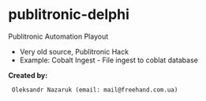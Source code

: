 # publitronic-delphi
Publitronic Automation Playout

* Very old source, Publitronic Hack<br>
* Example: Cobalt Ingest - File ingest to coblat database<br>

<b>Created by:</b>
```
 Oleksandr Nazaruk (email: mail@freehand.com.ua)
```